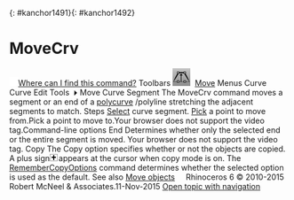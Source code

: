---
---

{: #kanchor1491}{: #kanchor1492}
# MoveCrv
 [![images/transparent.gif](images/transparent.gif)Where can I find this command?](javascript:void(0);) Toolbars
![images/movecrv.png](images/movecrv.png) [Move](move-toolbar.html) 
Menus
Curve
Curve Edit Tools![images/menuarrow.gif](images/menuarrow.gif)
Move Curve Segment
The MoveCrv command moves a segment or an end of a [polycurve](polycurve.html) /polyline stretching the adjacent segments to match.
Steps
 [Select](select-objects.html) curve segment. [Pick](pick-location.html) a point to move from.Pick a point to move to.Your browser does not support the video tag.Command-line options
End
Determines whether only the selected end or the entire segment is moved.
Your browser does not support the video tag.
Copy
The Copy option specifies whether or not the objects are copied. A plus sign![images/copyplus.png](images/copyplus.png)appears at the cursor when copy mode is on.
The [RememberCopyOptions](remembercopyoptions.html) command determines whether the selected option is used as the default.
See also
 [Move objects](sak-move.html) 
&#160;
&#160;
Rhinoceros 6 © 2010-2015 Robert McNeel &amp; Associates.11-Nov-2015
 [Open topic with navigation](movecrv.html) 

